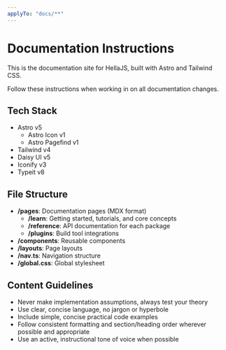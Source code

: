 ```yaml
---
applyTo: "docs/**"
---
```


# Documentation Instructions

This is the documentation site for HellaJS, built with Astro and Tailwind CSS.

Follow these instructions when working in on all documentation changes. 

## Tech Stack
- Astro v5
  - Astro Icon v1
  - Astro Pagefind v1
- Tailwind v4
- Daisy UI v5
- Iconify v3
- Typeit v8

## File Structure
- **/pages**: Documentation pages (MDX format)
  - **/learn**: Getting started, tutorials, and core concepts
  - **/reference**: API documentation for each package
  - **/plugins**: Build tool integrations
- **/components**: Reusable components
- **/layouts**: Page layouts
- **/nav.ts**: Navigation structure
- **/global.css**: Global stylesheet

## Content Guidelines

- Never make implementation assumptions, always test your theory
- Use clear, concise language, no jargon or hyperbole
- Include simple, concise practical code examples
- Follow consistent formatting and section/heading order wherever possible and appropriate
- Use an active, instructional tone of voice when possible